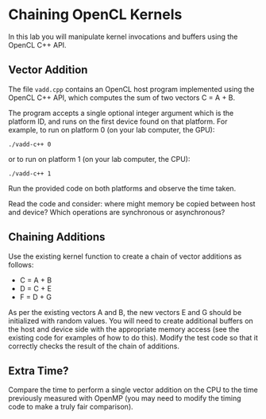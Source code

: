 # Chaining OpenCL Kernels

In this lab you will manipulate kernel invocations and buffers using the OpenCL C++ API.

## Vector Addition

The file `vadd.cpp` contains an OpenCL host program implemented using the OpenCL C++ API, which computes the sum of two vectors C = A + B.

The program accepts a single optional integer argument which is the platform ID, and runs on the first device found on that platform.
For example, to run on platform 0 (on your lab computer, the GPU):
```
./vadd-c++ 0
```
or to run on platform 1 (on your lab computer, the CPU):
```
./vadd-c++ 1
```

Run the provided code on both platforms and observe the time taken.

Read the code and consider: where might memory be copied between host and device?
Which operations are synchronous or asynchronous?

## Chaining Additions

Use the existing kernel function to create a chain of vector additions as follows:
- C = A + B
- D = C + E
- F = D + G

As per the existing vectors A and B, the new vectors E and G should be initialized with random values.
You will need to create additional buffers on the host and device side with the appropriate memory access (see the existing code for examples of how to do this).
Modify the test code so that it correctly checks the result of the chain of additions.

## Extra Time?

Compare the time to perform a single vector addition on the CPU to the time previously measured with OpenMP (you may need to modify the timing code to make a truly fair comparison).
